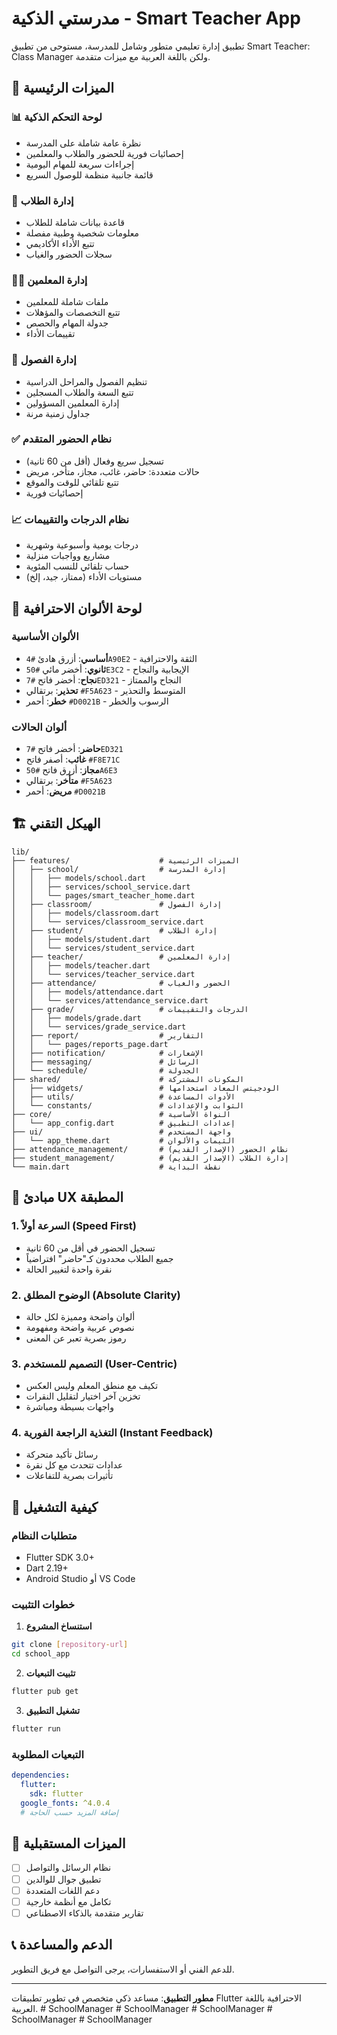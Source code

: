 # مدرستي الذكية - Smart Teacher App

تطبيق إدارة تعليمي متطور وشامل للمدرسة، مستوحى من تطبيق Smart Teacher: Class Manager ولكن باللغة العربية مع ميزات متقدمة.

## 🚀 الميزات الرئيسية

### 📊 لوحة التحكم الذكية
- نظرة عامة شاملة على المدرسة
- إحصائيات فورية للحضور والطلاب والمعلمين
- إجراءات سريعة للمهام اليومية
- قائمة جانبية منظمة للوصول السريع

### 👥 إدارة الطلاب
- قاعدة بيانات شاملة للطلاب
- معلومات شخصية وطبية مفصلة
- تتبع الأداء الأكاديمي
- سجلات الحضور والغياب

### 👨‍🏫 إدارة المعلمين
- ملفات شاملة للمعلمين
- تتبع التخصصات والمؤهلات
- جدولة المهام والحصص
- تقييمات الأداء

### 🏫 إدارة الفصول
- تنظيم الفصول والمراحل الدراسية
- تتبع السعة والطلاب المسجلين
- إدارة المعلمين المسؤولين
- جداول زمنية مرنة

### ✅ نظام الحضور المتقدم
- تسجيل سريع وفعال (أقل من 60 ثانية)
- حالات متعددة: حاضر، غائب، مجاز، متأخر، مريض
- تتبع تلقائي للوقت والموقع
- إحصائيات فورية

### 📈 نظام الدرجات والتقييمات
- درجات يومية وأسبوعية وشهرية
- مشاريع وواجبات منزلية
- حساب تلقائي للنسب المئوية
- مستويات الأداء (ممتاز، جيد، إلخ)

## 🎨 لوحة الألوان الاحترافية

### الألوان الأساسية
- **أساسي**: أزرق هادئ `#4A90E2` - الثقة والاحترافية
- **ثانوي**: أخضر مائي `#50E3C2` - الإيجابية والنجاح
- **نجاح**: أخضر فاتح `#7ED321` - النجاح والممتاز
- **تحذير**: برتقالي `#F5A623` - المتوسط والتحذير
- **خطر**: أحمر `#D0021B` - الرسوب والخطر

### ألوان الحالات
- **حاضر**: أخضر فاتح `#7ED321`
- **غائب**: أصفر فاتح `#F8E71C`
- **مجاز**: أزرق فاتح `#50A6E3`
- **متأخر**: برتقالي `#F5A623`
- **مريض**: أحمر `#D0021B`

## 🏗️ الهيكل التقني

```
lib/
├── features/                    # الميزات الرئيسية
│   ├── school/                  # إدارة المدرسة
│   │   ├── models/school.dart
│   │   ├── services/school_service.dart
│   │   └── pages/smart_teacher_home.dart
│   ├── classroom/               # إدارة الفصول
│   │   ├── models/classroom.dart
│   │   └── services/classroom_service.dart
│   ├── student/                 # إدارة الطلاب
│   │   ├── models/student.dart
│   │   └── services/student_service.dart
│   ├── teacher/                 # إدارة المعلمين
│   │   ├── models/teacher.dart
│   │   └── services/teacher_service.dart
│   ├── attendance/              # الحضور والغياب
│   │   ├── models/attendance.dart
│   │   └── services/attendance_service.dart
│   ├── grade/                   # الدرجات والتقييمات
│   │   ├── models/grade.dart
│   │   └── services/grade_service.dart
│   ├── report/                  # التقارير
│   │   └── pages/reports_page.dart
│   ├── notification/            # الإشعارات
│   ├── messaging/               # الرسائل
│   └── schedule/                # الجدولة
├── shared/                      # المكونات المشتركة
│   ├── widgets/                 # الودجيتس المعاد استخدامها
│   ├── utils/                   # الأدوات المساعدة
│   └── constants/               # الثوابت والإعدادات
├── core/                        # النواة الأساسية
│   └── app_config.dart          # إعدادات التطبيق
├── ui/                          # واجهة المستخدم
│   └── app_theme.dart           # الثيمات والألوان
├── attendance_management/       # نظام الحضور (الإصدار القديم)
├── student_management/          # إدارة الطلاب (الإصدار القديم)
└── main.dart                    # نقطة البداية
```

## 🎯 مبادئ UX المطبقة

### 1. السرعة أولاً (Speed First)
- تسجيل الحضور في أقل من 60 ثانية
- جميع الطلاب محددون كـ"حاضر" افتراضياً
- نقرة واحدة لتغيير الحالة

### 2. الوضوح المطلق (Absolute Clarity)
- ألوان واضحة ومميزة لكل حالة
- نصوص عربية واضحة ومفهومة
- رموز بصرية تعبر عن المعنى

### 3. التصميم للمستخدم (User-Centric)
- تكيف مع منطق المعلم وليس العكس
- تخزين آخر اختيار لتقليل النقرات
- واجهات بسيطة ومباشرة

### 4. التغذية الراجعة الفورية (Instant Feedback)
- رسائل تأكيد متحركة
- عدادات تتحدث مع كل نقرة
- تأثيرات بصرية للتفاعلات

## 📱 كيفية التشغيل

### متطلبات النظام
- Flutter SDK 3.0+
- Dart 2.19+
- Android Studio أو VS Code

### خطوات التثبيت

1. **استنساخ المشروع**
```bash
git clone [repository-url]
cd school_app
```

2. **تثبيت التبعيات**
```bash
flutter pub get
```

3. **تشغيل التطبيق**
```bash
flutter run
```

### التبعيات المطلوبة
```yaml
dependencies:
  flutter:
    sdk: flutter
  google_fonts: ^4.0.4
  # إضافة المزيد حسب الحاجة
```

## 🚀 الميزات المستقبلية

- [ ] نظام الرسائل والتواصل
- [ ] تطبيق جوال للوالدين
- [ ] دعم اللغات المتعددة
- [ ] تكامل مع أنظمة خارجية
- [ ] تقارير متقدمة بالذكاء الاصطناعي

## 📞 الدعم والمساعدة

للدعم الفني أو الاستفسارات، يرجى التواصل مع فريق التطوير.

---

**مطور التطبيق**: مساعد ذكي متخصص في تطوير تطبيقات Flutter الاحترافية باللغة العربية.
#   S c h o o l M a n a g e r  
 #   S c h o o l M a n a g e r  
 #   S c h o o l M a n a g e r  
 #   S c h o o l M a n a g e r  
 #   S c h o o l M a n a g e r  
 